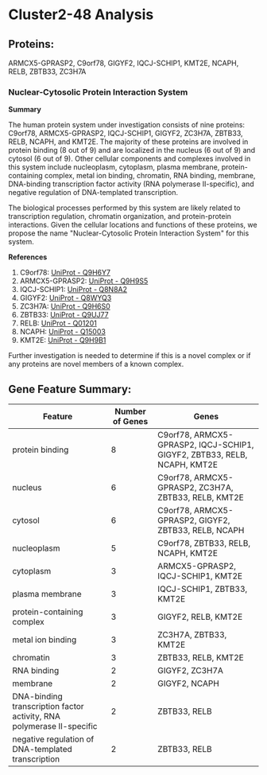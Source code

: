 # Cluster2-48 Analysis

## Proteins: 

ARMCX5-GPRASP2, C9orf78, GIGYF2, IQCJ-SCHIP1, KMT2E, NCAPH, RELB, ZBTB33, ZC3H7A

### Nuclear-Cytosolic Protein Interaction System

**Summary**

The human protein system under investigation consists of nine proteins: C9orf78, ARMCX5-GPRASP2, IQCJ-SCHIP1, GIGYF2, ZC3H7A, ZBTB33, RELB, NCAPH, and KMT2E. The majority of these proteins are involved in protein binding (8 out of 9) and are localized in the nucleus (6 out of 9) and cytosol (6 out of 9). Other cellular components and complexes involved in this system include nucleoplasm, cytoplasm, plasma membrane, protein-containing complex, metal ion binding, chromatin, RNA binding, membrane, DNA-binding transcription factor activity (RNA polymerase II-specific), and negative regulation of DNA-templated transcription.

The biological processes performed by this system are likely related to transcription regulation, chromatin organization, and protein-protein interactions. Given the cellular locations and functions of these proteins, we propose the name "Nuclear-Cytosolic Protein Interaction System" for this system.

**References**

1. C9orf78: [UniProt - Q9H6Y7](https://www.uniprot.org/uniprot/Q9H6Y7)
2. ARMCX5-GPRASP2: [UniProt - Q9H9S5](https://www.uniprot.org/uniprot/Q9H9S5)
3. IQCJ-SCHIP1: [UniProt - Q8N8A2](https://www.uniprot.org/uniprot/Q8N8A2)
4. GIGYF2: [UniProt - Q8WYQ3](https://www.uniprot.org/uniprot/Q8WYQ3)
5. ZC3H7A: [UniProt - Q9H6S0](https://www.uniprot.org/uniprot/Q9H6S0)
6. ZBTB33: [UniProt - Q9UJ77](https://www.uniprot.org/uniprot/Q9UJ77)
7. RELB: [UniProt - Q01201](https://www.uniprot.org/uniprot/Q01201)
8. NCAPH: [UniProt - Q15003](https://www.uniprot.org/uniprot/Q15003)
9. KMT2E: [UniProt - Q9H9B1](https://www.uniprot.org/uniprot/Q9H9B1)

Further investigation is needed to determine if this is a novel complex or if any proteins are novel members of a known complex.

## Gene Feature Summary: 

| Feature | Number of Genes | Genes |
| --- | --- | --- |
| protein binding | 8 | C9orf78, ARMCX5-GPRASP2, IQCJ-SCHIP1, GIGYF2, ZBTB33, RELB, NCAPH, KMT2E |
| nucleus | 6 | C9orf78, ARMCX5-GPRASP2, ZC3H7A, ZBTB33, RELB, KMT2E |
| cytosol | 6 | C9orf78, ARMCX5-GPRASP2, GIGYF2, ZBTB33, RELB, NCAPH |
| nucleoplasm | 5 | C9orf78, ZBTB33, RELB, NCAPH, KMT2E |
| cytoplasm | 3 | ARMCX5-GPRASP2, IQCJ-SCHIP1, KMT2E |
| plasma membrane | 3 | IQCJ-SCHIP1, ZBTB33, KMT2E |
| protein-containing complex | 3 | GIGYF2, RELB, KMT2E |
| metal ion binding | 3 | ZC3H7A, ZBTB33, KMT2E |
| chromatin | 3 | ZBTB33, RELB, KMT2E |
| RNA binding | 2 | GIGYF2, ZC3H7A |
| membrane | 2 | GIGYF2, NCAPH |
| DNA-binding transcription factor activity, RNA polymerase II-specific | 2 | ZBTB33, RELB |
| negative regulation of DNA-templated transcription | 2 | ZBTB33, RELB |

